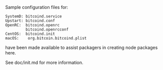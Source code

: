 Sample configuration files for:
```
SystemD: bitcoind.service
Upstart: bitcoind.conf
OpenRC:  bitcoind.openrc
         bitcoind.openrcconf
CentOS:  bitcoind.init
macOS:    org.bitcoin.bitcoind.plist
```
have been made available to assist packagers in creating node packages here.

See doc/init.md for more information.
